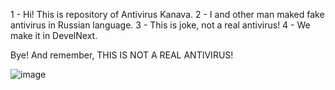1 - Hi! This is repository of Antivirus Kanava.
2 - I and other man maked fake antivirus in Russian language.
3 - This is joke, not a real antivirus!
4 - We make it in DevelNext.

Bye! And remember, THIS IS NOT A REAL ANTIVIRUS!

![image](https://github.com/AntivirusKanava/AntivirusKanava/assets/141327992/f4ded4fd-6d19-4e1c-bdba-af745a876e27)
